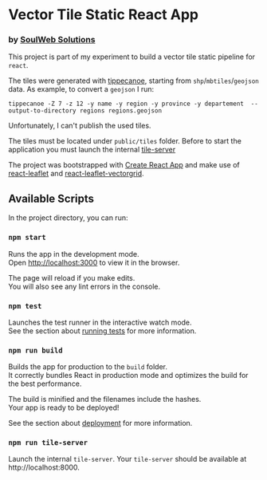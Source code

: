 # Vector Tile Static React App
### by [SoulWeb Solutions](https://soulweb.it)

This project is part of my experiment to build a vector tile static pipeline for `react`.

The tiles were generated with [tippecanoe](https://github.com/mapbox/tippecanoe), starting from `shp`/`mbtiles`/`geojson` data. As example, to convert a `geojson` I run:

`tippecanoe -Z 7 -z 12 -y name -y region -y province -y departement  --output-to-directory regions regions.geojson`

Unfortunately, I can't publish the used tiles.

The tiles must be located under `public/tiles` folder. Before to start the application you must launch the internal [tile-server](#npm-run-tile-server)

The project was bootstrapped with [Create React App](https://github.com/facebook/create-react-app) and make use of [react-leaflet](https://react-leaflet.js.org/) and [react-leaflet-vectorgrid](https://github.com/mhasbie/react-leaflet-vectorgrid).

## Available Scripts

In the project directory, you can run:

### `npm start`

Runs the app in the development mode.<br>
Open [http://localhost:3000](http://localhost:3000) to view it in the browser.

The page will reload if you make edits.<br>
You will also see any lint errors in the console.

### `npm test`

Launches the test runner in the interactive watch mode.<br>
See the section about [running tests](https://facebook.github.io/create-react-app/docs/running-tests) for more information.

### `npm run build`

Builds the app for production to the `build` folder.<br>
It correctly bundles React in production mode and optimizes the build for the best performance.

The build is minified and the filenames include the hashes.<br>
Your app is ready to be deployed!

See the section about [deployment](https://facebook.github.io/create-react-app/docs/deployment) for more information.

### `npm run tile-server`

Launch the internal `tile-server`. Your `tile-server` should be available at http://localhost:8000.
